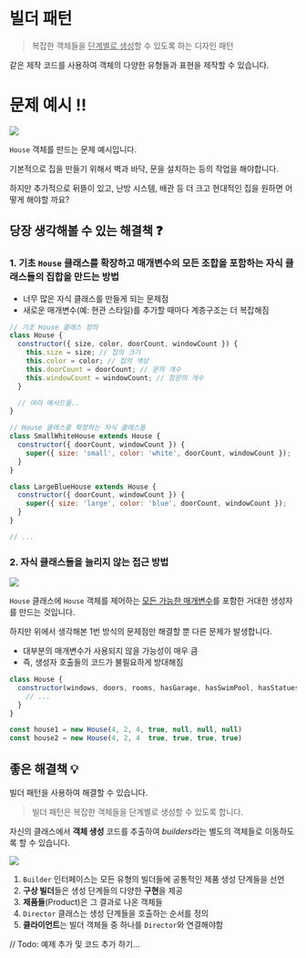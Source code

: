 # 빌더 패턴

> 복잡한 객체들을 <u>단계별로 생성</U>할 수 있도록 하는 디자인 패턴

같은 제작 코드를 사용하여 객체의 다양한 유형들과 표현을 제작할 수 있습니다.

# 문제 예시 ‼️

![](https://velog.velcdn.com/images/gazagaza/post/a343dae0-4eb4-4990-b271-497af6d8fea4/image.png)

`House` 객체를 만드는 문제 예시입니다.

기본적으로 집을 만들기 위해서 벽과 바닥, 문을 설치하는 등의 작업을 해야합니다.

하지만 추가적으로 뒤뜰이 있고, 난방 시스템, 배관 등 더 크고 현대적인 집을 원하면 어떻게 해야할 까요?

## 당장 생각해볼 수 있는 해결책 ❓

### 1. 기초 `House` 클래스를 확장하고 매개변수의 모든 조합을 포함하는 **자식 클래스**들의 집합을 만드는 방법

- 너무 많은 자식 클래스를 만들게 되는 문제점
- 새로운 매개변수(예: 현관 스타일)를 추가할 때마다 계층구조는 더 복잡해짐

```javascript
// 기초 House 클래스 정의
class House {
  constructor({ size, color, doorCount, windowCount }) {
    this.size = size; // 집의 크기
    this.color = color; // 집의 색상
    this.doorCount = doorCount; // 문의 개수
    this.windowCount = windowCount; // 창문의 개수
  }

  // 여러 메서드들..
}

// House 클래스를 확장하는 자식 클래스들
class SmallWhiteHouse extends House {
  constructor({ doorCount, windowCount }) {
    super({ size: 'small', color: 'white', doorCount, windowCount });
  }
}

class LargeBlueHouse extends House {
  constructor({ doorCount, windowCount }) {
    super({ size: 'large', color: 'blue', doorCount, windowCount });
  }
}

// ...
```

### 2. 자식 클래스들을 늘리지 않는 접근 방법

![](https://velog.velcdn.com/images/gazagaza/post/5a7f456d-7620-4eb3-a666-4e6fb45445ec/image.png)

`House` 클래스에 `House` 객체를 제어하는 <u>모든 가능한 매개변수</u>를 포함한 거대한 생성자를 만드는 것입니다.

하지만 위에서 생각해본 1번 방식의 문제점만 해결할 뿐 다른 문제가 발생합니다.

- 대부분의 매개변수가 사용되지 않을 가능성이 매우 큼
- 즉, 생성자 호출들의 코드가 불필요하게 방대해짐

```javascript
class House {
  constructor(windows, doors, rooms, hasGarage, hasSwimPool, hasStatues, hasGarden) {
    // ...
  }
}

const house1 = new House(4, 2, 4, true, null, null, null)
const house2 = new House(4, 2, 4  true, true, true, true)
```

## 좋은 해결책 💡

빌더 패턴을 사용하여 해결할 수 있습니다.

> 빌더 패턴은 복잡한 객체들을 단계별로 생성할 수 있도록 합니다.

자신의 클래스에서 **객체 생성** 코드를 추출하여 *builders*라는 별도의 객체들로 이동하도록 할 수 있습니다.

![](https://velog.velcdn.com/images/gazagaza/post/e3926cf5-4981-4438-98b3-51086b936b37/image.png)

1. `Builder` 인터페이스는 모든 유형의 빌더들에 공통적인 제품 생성 단계들을 선언
2. **구상 빌더**들은 생성 단계들의 다양한 **구현**을 제공
3. **제품들**(Product)은 그 결과로 나온 객체들
4. `Director` 클래스는 생성 단계들을 호출하는 순서를 정의
5. **클라이언트**는 빌더 객체들 중 하나를 `Director`와 연결해야함

// Todo: 예제 추가 및 코드 추가 하기...
